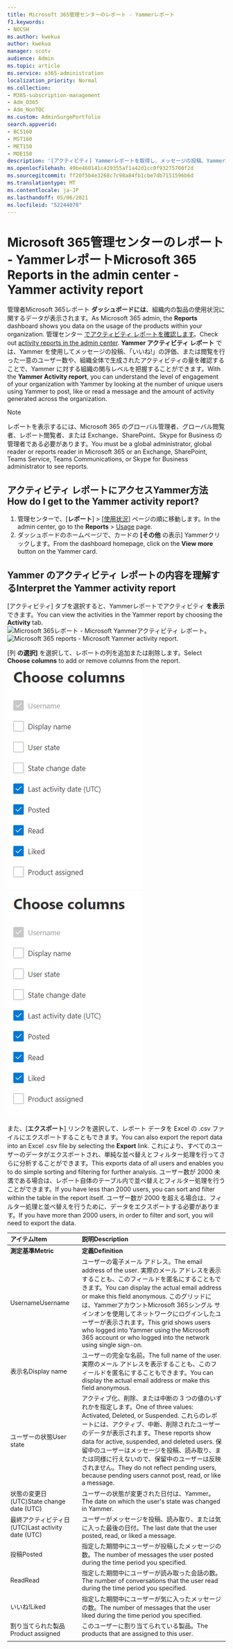 ```yaml
---
title: Microsoft 365管理センターのレポート - Yammerレポート
f1.keywords:
- NOCSH
ms.author: kwekua
author: kwekua
manager: scotv
audience: Admin
ms.topic: article
ms.service: o365-administration
localization_priority: Normal
ms.collection:
- M365-subscription-management
- Adm_O365
- Adm_NonTOC
ms.custom: AdminSurgePortfolio
search.appverid:
- BCS160
- MST160
- MET150
- MOE150
description: '[アクティビティ] Yammerレポートを取得し、メッセージの投稿、Yammer読み取りを行うユーザー数の詳細を知ります。'
ms.openlocfilehash: 49be460141c419355af1a42d1cc0f93275700f2d
ms.sourcegitcommit: ff20f5b4e3268c7c98a84fb1cbe7db7151596b6d
ms.translationtype: MT
ms.contentlocale: ja-JP
ms.lasthandoff: 05/06/2021
ms.locfileid: "52244070"
---
```

# <a name="microsoft-365-reports-in-the-admin-center---yammer-activity-report"></a><span data-ttu-id="52ce4-103">Microsoft 365管理センターのレポート - Yammerレポート</span><span class="sxs-lookup"><span data-stu-id="52ce4-103">Microsoft 365 Reports in the admin center - Yammer activity report</span></span>

<span data-ttu-id="52ce4-104">管理者Microsoft 365レポート **ダッシュボードには**、組織内の製品の使用状況に関するデータが表示されます。</span><span class="sxs-lookup"><span data-stu-id="52ce4-104">As Microsoft 365 admin, the **Reports** dashboard shows you data on the usage of the products within your organization.</span></span> <span data-ttu-id="52ce4-105">管理センター [でアクティビティ レポートを確認します](activity-reports.md)。</span><span class="sxs-lookup"><span data-stu-id="52ce4-105">Check out [activity reports in the admin center](activity-reports.md).</span></span> <span data-ttu-id="52ce4-106">**Yammer アクティビティ レポート** では、Yammer を使用してメッセージの投稿、「いいね!」の評価、または閲覧を行った一意のユーザー数や、組織全体で生成されたアクティビティの量を確認することで、Yammer に対する組織の関与レベルを把握することができます。</span><span class="sxs-lookup"><span data-stu-id="52ce4-106">With the **Yammer Activity report**, you can understand the level of engagement of your organization with Yammer by looking at the number of unique users using Yammer to post, like or read a message and the amount of activity generated across the organization.</span></span> 
  
> [!NOTE]
> <span data-ttu-id="52ce4-107">レポートを表示するには、Microsoft 365 のグローバル管理者、グローバル閲覧者、レポート閲覧者、または Exchange、SharePoint、Skype for Business の管理者である必要があります。</span><span class="sxs-lookup"><span data-stu-id="52ce4-107">You must be a global administrator, global reader or reports reader in Microsoft 365 or an Exchange, SharePoint, Teams Service, Teams Communications, or Skype for Business administrator to see reports.</span></span>  
 
## <a name="how-do-i-get-to-the-yammer-activity-report"></a><span data-ttu-id="52ce4-108">アクティビティ レポートにアクセスYammer方法</span><span class="sxs-lookup"><span data-stu-id="52ce4-108">How do I get to the Yammer activity report?</span></span>

1. <span data-ttu-id="52ce4-109">管理センターで、[**レポート**] \> [<a href="https://go.microsoft.com/fwlink/p/?linkid=2074756" target="_blank">使用状況</a>] ページの順に移動します。</span><span class="sxs-lookup"><span data-stu-id="52ce4-109">In the admin center, go to the **Reports** \> <a href="https://go.microsoft.com/fwlink/p/?linkid=2074756" target="_blank">Usage</a> page.</span></span> 
2. <span data-ttu-id="52ce4-110">ダッシュボードのホームページで、カードの **[その他** の表示] Yammerクリックします。</span><span class="sxs-lookup"><span data-stu-id="52ce4-110">From the dashboard homepage, click on the **View more** button on the Yammer card.</span></span>

  
## <a name="interpret-the-yammer-activity-report"></a><span data-ttu-id="52ce4-111">Yammer のアクティビティ レポートの内容を理解する</span><span class="sxs-lookup"><span data-stu-id="52ce4-111">Interpret the Yammer activity report</span></span>

<span data-ttu-id="52ce4-112">[アクティビティ] タブを選択すると、Yammerレポートでアクティビティ **を表示** できます。</span><span class="sxs-lookup"><span data-stu-id="52ce4-112">You can view the activities in the Yammer report by choosing the **Activity** tab.</span></span><br/><span data-ttu-id="52ce4-113">![Microsoft 365レポート - Microsoft Yammerアクティビティ レポート。](../../media/9b251183-c2b3-430c-ab2d-58bf11e7e3ae.png)</span><span class="sxs-lookup"><span data-stu-id="52ce4-113">![Microsoft 365 reports - Microsoft Yammer activity report.](../../media/9b251183-c2b3-430c-ab2d-58bf11e7e3ae.png)</span></span>

<span data-ttu-id="52ce4-114">[列 **の選択]** を選択して、レポートの列を追加または削除します。</span><span class="sxs-lookup"><span data-stu-id="52ce4-114">Select **Choose columns** to add or remove columns from the report.</span></span>  <br/> <span data-ttu-id="52ce4-115">![Yammerアクティビティ レポート - 列の選択](../../media/7ef6351d-f7e9-4504-913d-2c2df9062bf6.png)</span><span class="sxs-lookup"><span data-stu-id="52ce4-115">![Yammer activity report - choose columns](../../media/7ef6351d-f7e9-4504-913d-2c2df9062bf6.png)</span></span>

<span data-ttu-id="52ce4-116">また、[**エクスポート**] リンクを選択して、レポート データを Excel の .csv ファイルにエクスポートすることもできます。</span><span class="sxs-lookup"><span data-stu-id="52ce4-116">You can also export the report data into an Excel .csv file by selecting the **Export** link.</span></span> <span data-ttu-id="52ce4-117">これにより、すべてのユーザーのデータがエクスポートされ、単純な並べ替えとフィルター処理を行ってさらに分析することができます。</span><span class="sxs-lookup"><span data-stu-id="52ce4-117">This exports data of all users and enables you to do simple sorting and filtering for further analysis.</span></span> <span data-ttu-id="52ce4-118">ユーザー数が 2000 未満である場合は、レポート自体のテーブル内で並べ替えとフィルター処理を行うことができます。</span><span class="sxs-lookup"><span data-stu-id="52ce4-118">If you have less than 2000 users, you can sort and filter within the table in the report itself.</span></span> <span data-ttu-id="52ce4-119">ユーザー数が 2000 を超える場合は、フィルター処理と並べ替えを行うために、データをエクスポートする必要があります。</span><span class="sxs-lookup"><span data-stu-id="52ce4-119">If you have more than 2000 users, in order to filter and sort, you will need to export the data.</span></span> 
  
|<span data-ttu-id="52ce4-120">アイテム</span><span class="sxs-lookup"><span data-stu-id="52ce4-120">Item</span></span>|<span data-ttu-id="52ce4-121">説明</span><span class="sxs-lookup"><span data-stu-id="52ce4-121">Description</span></span>|
|:-----|:-----|
|<span data-ttu-id="52ce4-122">**測定基準**</span><span class="sxs-lookup"><span data-stu-id="52ce4-122">**Metric**</span></span>|<span data-ttu-id="52ce4-123">**定義**</span><span class="sxs-lookup"><span data-stu-id="52ce4-123">**Definition**</span></span>|
|<span data-ttu-id="52ce4-124">Username</span><span class="sxs-lookup"><span data-stu-id="52ce4-124">Username</span></span>  <br/> |<span data-ttu-id="52ce4-125">ユーザーの電子メール アドレス。</span><span class="sxs-lookup"><span data-stu-id="52ce4-125">The email address of the user.</span></span> <span data-ttu-id="52ce4-126">実際のメール アドレスを表示することも、このフィールドを匿名にすることもできます。</span><span class="sxs-lookup"><span data-stu-id="52ce4-126">You can display the actual email address or make this field anonymous.</span></span> <span data-ttu-id="52ce4-127">このグリッドには、YammerアカウントMicrosoft 365シングル サインオンを使用してネットワークにログインしたユーザーが表示されます。</span><span class="sxs-lookup"><span data-stu-id="52ce4-127">This grid shows users who logged into Yammer using the Microsoft 365 account or who logged into the network using single sign-on.</span></span> <br/> |
|<span data-ttu-id="52ce4-128">表示名</span><span class="sxs-lookup"><span data-stu-id="52ce4-128">Display name</span></span>  <br/> |<span data-ttu-id="52ce4-129">ユーザーの完全な名前。</span><span class="sxs-lookup"><span data-stu-id="52ce4-129">The full name of the user.</span></span> <span data-ttu-id="52ce4-130">実際のメール アドレスを表示することも、このフィールドを匿名にすることもできます。</span><span class="sxs-lookup"><span data-stu-id="52ce4-130">You can display the actual email address or make this field anonymous.</span></span>  <br/> |
|<span data-ttu-id="52ce4-131">ユーザーの状態</span><span class="sxs-lookup"><span data-stu-id="52ce4-131">User state</span></span>  <br/> |<span data-ttu-id="52ce4-132">アクティブ化、削除、または中断の 3 つの値のいずれかを指定します。</span><span class="sxs-lookup"><span data-stu-id="52ce4-132">One of three values: Activated, Deleted, or Suspended.</span></span> <span data-ttu-id="52ce4-133">これらのレポートには、アクティブ、中断、削除されたユーザーのデータが表示されます。</span><span class="sxs-lookup"><span data-stu-id="52ce4-133">These reports show data for active, suspended, and deleted users.</span></span> <span data-ttu-id="52ce4-134">保留中のユーザーはメッセージを投稿、読み取り、または同様に行えないので、保留中のユーザーは反映されません。</span><span class="sxs-lookup"><span data-stu-id="52ce4-134">They do not reflect pending users, because pending users cannot post, read, or like a message.</span></span>  <br/> |
|<span data-ttu-id="52ce4-135">状態の変更日 (UTC)</span><span class="sxs-lookup"><span data-stu-id="52ce4-135">State change date (UTC)</span></span>  <br/> |<span data-ttu-id="52ce4-136">ユーザーの状態が変更された日付は、Yammer。</span><span class="sxs-lookup"><span data-stu-id="52ce4-136">The date on which the user's state was changed in Yammer.</span></span>  <br/> |
|<span data-ttu-id="52ce4-137">最終アクティビティ日 (UTC)</span><span class="sxs-lookup"><span data-stu-id="52ce4-137">Last activity date (UTC)</span></span>  <br/> | <span data-ttu-id="52ce4-138">ユーザーがメッセージを投稿、読み取り、または気に入った最後の日付。</span><span class="sxs-lookup"><span data-stu-id="52ce4-138">The last date that the user posted, read, or liked a message.</span></span>  <br/> |
|<span data-ttu-id="52ce4-139">投稿</span><span class="sxs-lookup"><span data-stu-id="52ce4-139">Posted</span></span>  <br/> |<span data-ttu-id="52ce4-140">指定した期間中にユーザーが投稿したメッセージの数。</span><span class="sxs-lookup"><span data-stu-id="52ce4-140">The number of messages the user posted during the time period you specified.</span></span> <br/>|
|<span data-ttu-id="52ce4-141">Read</span><span class="sxs-lookup"><span data-stu-id="52ce4-141">Read</span></span>  <br/> |<span data-ttu-id="52ce4-142">指定した期間中にユーザーが読み取った会話の数。</span><span class="sxs-lookup"><span data-stu-id="52ce4-142">The number of conversations that the user read during the time period you specified.</span></span>  <br/> |
|<span data-ttu-id="52ce4-143">いいね!</span><span class="sxs-lookup"><span data-stu-id="52ce4-143">Liked</span></span>  <br/> |<span data-ttu-id="52ce4-144">指定した期間中にユーザーが気に入ったメッセージの数。</span><span class="sxs-lookup"><span data-stu-id="52ce4-144">The number of messages that the user liked during the time period you specified.</span></span>  <br/>|
|<span data-ttu-id="52ce4-145">割り当てられた製品</span><span class="sxs-lookup"><span data-stu-id="52ce4-145">Product assigned</span></span>  <br/> |<span data-ttu-id="52ce4-146">このユーザーに割り当てられている製品。</span><span class="sxs-lookup"><span data-stu-id="52ce4-146">The products that are assigned to this user.</span></span>|
|||